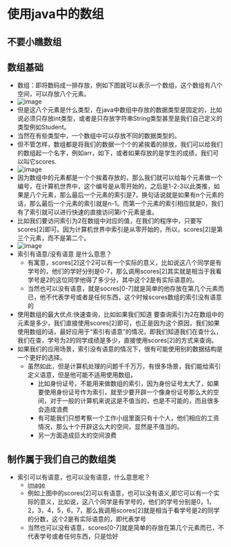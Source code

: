 # 使用java中的数组
## 不要小瞧数组
## 数组基础
- 数组：即将数码成一排存放，例如下图就可以表示一个数组，这个数组有八个空间，可以存放八个元素。
- ![image](https://i.loli.net/2019/03/17/5c8e50b89d6ea.png)
- 但是这八个元素是什么类型，在java中数组中存放的数据类型是固定的，比如说必须只存放int类型，或者是只存放字符串String类型甚至是我们自己定义的类型例如Student。
- 当然在有些类型中，一个数组中可以存放不同的数据类型的。
- 但不管怎样，数组都是将我们的数据一个个的紧挨着的排放，我们可以给我们的数组起一个名字，例如arr，如下，或者如果存放的是学生的成绩，我们可以叫它scores.
- ![image](https://i.loli.net/2019/03/17/5c8e51a722e0e.png)
- 因为数组中的元素都是一个个挨着存放的，那么我们就可以给每个元素做一个编号，在计算机世界中，这个编号是从零开始的，之后是1-2-3以此类推，如果是八个元素，那么最后一个元素的索引是7，换句话说就是如果有n个元素的话，那么最后一个元素的索引就是n-1。而第一个元素的索引相应就是0，我们有了索引就可以进行快速的直接访问第i个元素是谁。
- 比如我们要访问索引为2在数组中对应的值，在我们的程序中，只要写scores[2]即可。因为计算机世界中索引是从零开始的，所以，scores[2]是第三个元素，而不是第二个。
- ![image](https://i.loli.net/2019/03/24/5c974f0ca4c4e.png)
- 索引有语意/没有语意 是什么意思？
    - 有寓意，scores[2]这个2可以有一个实际的意义，比如说这八个同学是有学号的，他们的学好分别是0-7，那么调用scores[2]其实就是相当于我看学号是2的这位同学他得了多少分，其中这个2是有实际语意的。
    - 当然也可以没有语意，就是socres[0-7]就是简单的他存放在第几个元素而已，他不代表学号或者是任何东西，这个时候scores数组的索引没有语意的
- 使用数组的最大优点:快速查询，比如如果我们知道 要查询索引为2在数组中的元素是多少，我们直接使用scores[2]即可，也正是因为这个原因，我们如果使用数组的话，最好应用于“索引有语意”的情况，即我们知道我们在查什么，我们在查，学号为2的同学成绩是多少，直接使用scores[2]的方式来查询。
- 如果我们的应用场景，索引没有语意的情况下，很有可能使用别的数据结构是一个更好的选择。
    - 虽然如此，但是计算机处理的问题千千万万，有很多场景，我们能给索引定义语意，但是他可能不适用使用数组，
        - 比如身份证号，不能用来做数组的索引，因为身份证号太大了，如果要使用身份证号作为索引，就至少要开辟一个像身份证号那么大的空间，对于一般的计算机来说这是不值当的，也是不可能的，而且很多会造成浪费
        - 有可能我们只想考察一个工作小组里面只有十个人，他们相应的工资情况，那么十个开辟这么大的空间，显然是不值当的。
        - 另一方面造成巨大的空间浪费

## 制作属于我们自己的数组类 
- 索引可以有语意，也可以没有语意，什么意思呢？
    - [image](https://i.loli.net/2019/10/25/BWDt7YEP8MF3vJf.png)
    - 例如上图中的scores[2]可以有语意，也可以没有语义,即它可以有一个实际的意义，比如说，这八个同学是有学号的，他们的学号分别是0，1，2，3，4，5，6，7，那么我调用scores[2]就是相当于看学号是2的同学的分数，这个2是有实际语意的，即代表学号
    - 当然也可以没有语意，scores[0-7]就是简单的存放在第几个元素而已，不代表学号或者任何东西，只是恰好